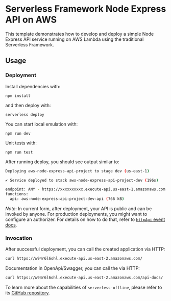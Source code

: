 <!--
title: 'Serverless Framework Node Express API on AWS'
description: 'This template demonstrates how to develop and deploy a simple Node Express API running on AWS Lambda using the traditional Serverless Framework.'
layout: Doc
framework: v3
platform: AWS
language: nodeJS
priority: 1
authorLink: 'https://github.com/serverless'
authorName: 'Serverless, inc.'
authorAvatar: 'https://avatars1.githubusercontent.com/u/13742415?s=200&v=4'
-->

# Serverless Framework Node Express API on AWS

This template demonstrates how to develop and deploy a simple Node Express API service running on AWS Lambda using the traditional Serverless Framework.

## Usage

### Deployment

Install dependencies with:

```
npm install
```

and then deploy with:

```
serverless deploy
```

You can start local emulation with:

```
npm run dev
```

Unit tests with:

```
npm run test
```

After running deploy, you should see output similar to:

```bash
Deploying aws-node-express-api-project to stage dev (us-east-1)

✔ Service deployed to stack aws-node-express-api-project-dev (196s)

endpoint: ANY - https://xxxxxxxxxx.execute-api.us-east-1.amazonaws.com
functions:
  api: aws-node-express-api-project-dev-api (766 kB)
```

_Note_: In current form, after deployment, your API is public and can be invoked by anyone. For production deployments, you might want to configure an authorizer. For details on how to do that, refer to [`httpApi` event docs](https://www.serverless.com/framework/docs/providers/aws/events/http-api/).

### Invocation

After successful deployment, you can call the created application via HTTP:

```bash
curl https://w94r6l6ohl.execute-api.us-east-2.amazonaws.com/
```

Documentation in OpenApi/Swagger, you can call the via HTTP:

```bash
curl https://w94r6l6ohl.execute-api.us-east-2.amazonaws.com/api-docs/
```


To learn more about the capabilities of `serverless-offline`, please refer to its [GitHub repository](https://github.com/dherault/serverless-offline).
